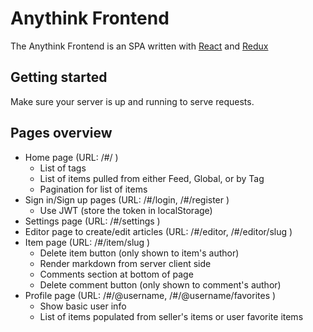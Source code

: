 # Anythink Frontend

The
Anythink
Frontend
is
an
SPA
written
with
[React](https://reactjs.org/)
and
[Redux](https://redux.js.org/)

## Getting started

Make
sure
your
server
is
up
and
running
to
serve
requests.

## Pages overview

- Home
  page
  (URL:
  /#/
  )
  - List
    of
    tags
  - List
    of
    items
    pulled
    from
    either
    Feed,
    Global,
    or
    by
    Tag
  - Pagination
    for
    list
    of
    items
- Sign
  in/Sign
  up
  pages
  (URL:
  /#/login,
  /#/register
  )
  - Use
    JWT
    (store
    the
    token
    in
    localStorage)
- Settings
  page
  (URL:
  /#/settings
  )
- Editor
  page
  to
  create/edit
  articles
  (URL:
  /#/editor,
  /#/editor/slug
  )
- Item
  page
  (URL:
  /#/item/slug
  )
  - Delete
    item
    button
    (only
    shown
    to
    item's
    author)
  - Render
    markdown
    from
    server
    client
    side
  - Comments
    section
    at
    bottom
    of
    page
  - Delete
    comment
    button
    (only
    shown
    to
    comment's
    author)
- Profile
  page
  (URL:
  /#/@username,
  /#/@username/favorites
  )
  - Show
    basic
    user
    info
  - List
    of
    items
    populated
    from
    seller's
    items
    or
    user
    favorite
    items
